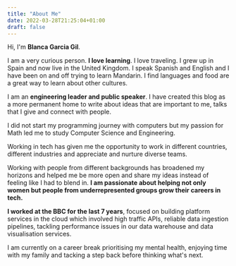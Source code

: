 ```yaml
---
title: "About Me"
date: 2022-03-28T21:25:04+01:00
draft: false
---
```


Hi, I'm **Blanca Garcia Gil**. 

I am a very curious person. **I love learning**. I love traveling. I grew up in Spain and now live in the United Kingdom. I speak Spanish and English and I have been on and off trying to learn Mandarin. I find languages and food are a great way to learn about other cultures. 

I am an **engineering leader and public speaker**. I have created this blog as a more permanent home to write about ideas that are important to me, talks that I give and connect with people.

I did not start my programming journey with computers but my passion for Math led me to study Computer Science and Engineering.

Working in tech has given me the opportunity to work in different countries, different industries and appreciate and nurture diverse teams. 

Working with people from different backgrounds has broadened my horizons and helped me be more open and share my ideas instead of feeling like I had to blend in. **I am passionate about helping not only women but people from underrepresented groups grow their careers in tech.**

**I worked at the BBC for the last 7 years**, focused on building platform services in the cloud which involved high traffic APIs, reliable data ingestion pipelines, tackling performance issues in our data warehouse and data visualisation services. 

I am currently on a career break prioritising my mental health, enjoying time with my family and tacking a step back before thinking what's next. 